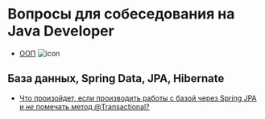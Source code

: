 # Вопросы для собеседования на Java Developer

+ [ООП](#ООП) ![icon][done]

[done]:done.png

## База данных, Spring Data, JPA, Hibernate
+ [Что произойдет, если производить работы с базой через Spring JPA и _не_ помечать метод @Transactional?](db.md#что-произойдет-если-производить-работы-с-базой-через-Spring-JPA-и-не-помечать-метод-@Transactional)
